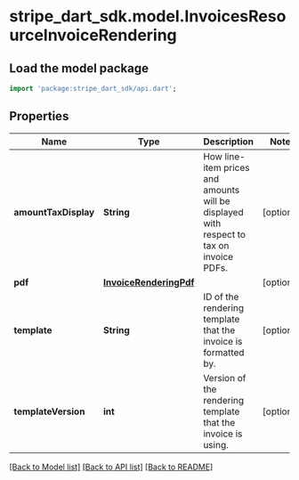 # stripe_dart_sdk.model.InvoicesResourceInvoiceRendering

## Load the model package
```dart
import 'package:stripe_dart_sdk/api.dart';
```

## Properties
Name | Type | Description | Notes
------------ | ------------- | ------------- | -------------
**amountTaxDisplay** | **String** | How line-item prices and amounts will be displayed with respect to tax on invoice PDFs. | [optional] 
**pdf** | [**InvoiceRenderingPdf**](InvoiceRenderingPdf.md) |  | [optional] 
**template** | **String** | ID of the rendering template that the invoice is formatted by. | [optional] 
**templateVersion** | **int** | Version of the rendering template that the invoice is using. | [optional] 

[[Back to Model list]](../README.md#documentation-for-models) [[Back to API list]](../README.md#documentation-for-api-endpoints) [[Back to README]](../README.md)


